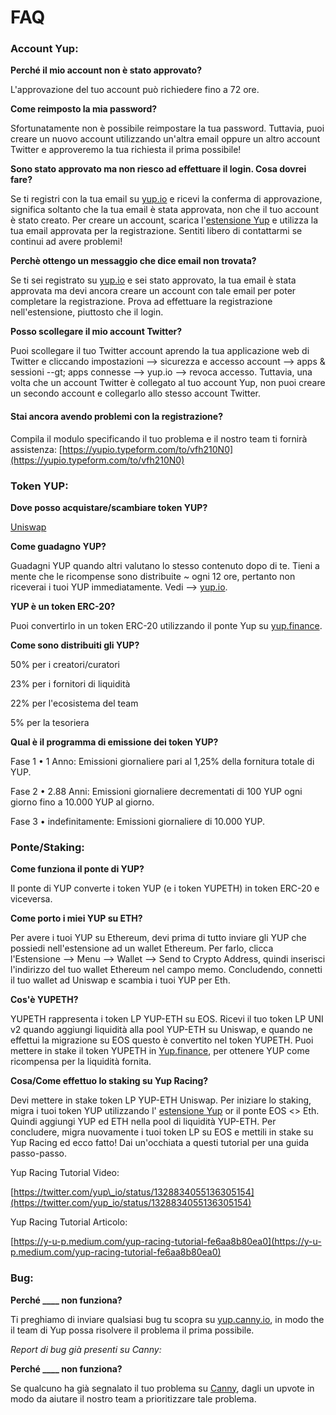 # FAQ

### Account Yup:

**Perché il mio account non è stato approvato?**

L'approvazione del tuo account può richiedere fino a 72 ore.

**Come reimposto la mia password?**

Sfortunatamente non è possibile reimpostare la tua password. Tuttavia, puoi creare un nuovo account utilizzando un'altra email oppure un altro account Twitter e approveremo la tua richiesta il prima possibile!

**Sono stato approvato ma non riesco ad effettuare il login. Cosa dovrei fare?**

Se ti registri con la tua email su [yup.io](http://yup.io) e ricevi la conferma di approvazione, significa soltanto che la tua email è stata approvata, non che il tuo account è stato creato. Per creare un account, scarica l'[estensione Yup](https://chrome.google.com/webstore/detail/yup-the-opinion-layer-of/nhmeoaahigiljjdkoagafdccikgojjoi?hl=en) e utilizza la tua email approvata per la registrazione. Sentiti libero di contattarmi se continui ad avere problemi! 

**Perchè ottengo un messaggio che dice email non trovata?**

Se ti sei registrato su [yup.io](http://yup.io/) e sei stato approvato, la tua email è stata approvata ma devi ancora creare un account con tale email per poter completare la registrazione. Prova ad effettuare la registrazione nell'estensione, piuttosto che il login.

**Posso scollegare il mio account Twitter?**

Puoi scollegare il tuo Twitter account aprendo la tua applicazione web di Twitter e cliccando impostazioni --&gt; sicurezza e accesso account --&gt; apps & sessioni --gt; apps connesse --&gt; yup.io --&gt; revoca accesso. Tuttavia, una volta che un account Twitter è collegato al tuo account Yup, non puoi creare un secondo account e collegarlo allo stesso account Twitter.

#### Stai ancora avendo problemi con la registrazione? 

Compila il modulo specificando il tuo problema e il nostro team ti fornirà assistenza: [https://yupio.typeform.com/to/vfh210N0](https://yupio.typeform.com/to/vfh210N0)  

### Token YUP:

**Dove posso acquistare/scambiare token YUP?**

[Uniswap ](https://app.uniswap.org/#/swap?inputCurrency=0x69bbc3f8787d573f1bbdd0a5f40c7ba0aee9bcc9&outputCurrency=ETH)

**Come guadagno YUP?**

Guadagni YUP quando altri valutano lo stesso contenuto dopo di te. Tieni a mente che le ricompense sono distribuite ~ ogni 12 ore, pertanto non riceverai i tuoi YUP immediatamente. Vedi —&gt; [yup.io](https://yup.io).

**YUP è un token ERC-20?**

Puoi convertirlo in un token ERC-20 utilizzando il ponte Yup su [yup.finance](http://yup.finance).

**Come sono distribuiti gli YUP?**

50% per i creatori/curatori

23% per i fornitori di liquidità

22% per l'ecosistema del team

5% per la tesoriera

**Qual è il programma di emissione dei token YUP?**

Fase 1 • 1 Anno: Emissioni giornaliere pari al 1,25% della fornitura totale di YUP.

Fase 2 • 2.88 Anni: Emissioni giornaliere decrementati di 100 YUP ogni giorno fino a 10.000 YUP al giorno.

Fase 3 • indefinitamente: Emissioni giornaliere di 10.000 YUP.

### Ponte/Staking:

**Come funziona il ponte di YUP?**

Il ponte di YUP converte i token YUP \(e i token YUPETH\) in token ERC-20 e viceversa.

**Come porto i miei YUP su ETH?**

Per avere i tuoi YUP su Ethereum, devi prima di tutto inviare gli YUP che possiedi nell'estensione ad un wallet Ethereum. Per farlo, clicca l'Estensione --&gt; Menu --&gt; Wallet --&gt; Send to Crypto Address, quindi inserisci l'indirizzo del tuo wallet Ethereum nel campo memo. Concludendo, connetti il tuo wallet ad Uniswap e scambia i tuoi YUP per Eth.

**Cos'è YUPETH?**

YUPETH rappresenta i token LP YUP-ETH su EOS. Ricevi il tuo token LP UNI v2 quando aggiungi liquidità alla pool YUP-ETH su Uniswap, e quando ne effettui la migrazione su EOS questo è convertito nel token YUPETH. Puoi mettere in stake il token YUPETH in [Yup.finance](http://yup.finance), per ottenere YUP come ricompensa per la liquidità fornita.

**Cosa/Come effettuo lo staking su Yup Racing?**

Devi mettere in stake token LP YUP-ETH Uniswap. Per iniziare lo staking, migra i tuoi token YUP utilizzando l' [estensione Yup](https://chrome.google.com/webstore/detail/yup-the-opinion-layer-of/nhmeoaahigiljjdkoagafdccikgojjoi?hl=en) or il ponte EOS &lt;&gt; Eth. Quindi aggiungi YUP ed ETH nella pool di liquidità YUP-ETH. Per concludere, migra nuovamente i tuoi token LP su EOS e mettili in stake su Yup Racing ed ecco fatto! Dai un'occhiata a questi tutorial per una guida passo-passo.

Yup Racing Tutorial Video:

[https://twitter.com/yup\_io/status/1328834055136305154](https://twitter.com/yup_io/status/1328834055136305154)

Yup Racing Tutorial Articolo:

[https://y-u-p.medium.com/yup-racing-tutorial-fe6aa8b80ea0](https://y-u-p.medium.com/yup-racing-tutorial-fe6aa8b80ea0)

### Bug:

**Perché \_\_\_\_ non funziona?**   
  
Ti preghiamo di inviare qualsiasi bug tu scopra su [yup.canny.io](http://yup.canny.io), in modo the il team di Yup possa risolvere il problema il prima possibile.

_Report di bug già presenti su Canny:_

**Perché \_\_\_\_ non funziona?**

Se qualcuno ha già segnalato il tuo problema su [Canny](https://yup.canny.io/), dagli un upvote in modo da aiutare il nostro team a prioritizzare tale problema.

### 

